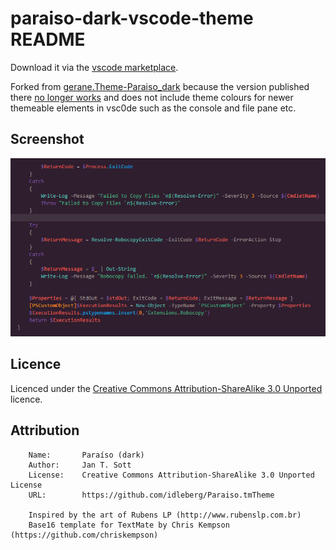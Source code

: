 # paraiso-dark-vscode-theme README

Download it via the [vscode marketplace][vscode-mktplc].

Forked from [gerane.Theme-Paraiso_dark][gerane-paraiso-dark] because the version published there [no longer works][gerane-paraiso-dark-issue] and does not include theme colours for newer themeable elements in vsc0de such as the console and file pane etc.

[vscode-mktplc]: https://marketplace.visualstudio.com/items?itemName=treffynnon.paraiso-dark-vscode-theme "Theme on the VS Code marketplace"
[gerane-paraiso-dark]: https://github.com/gerane/VSCodeThemes/tree/master/gerane.Theme-Paraiso_dark "gerane.Theme-Paraiso_dark GitHub repository"
[gerane-paraiso-dark-issue]: https://github.com/gerane/VSCodeThemes/issues/89 "Issue #89: Paraiso_dark not working"

## Screenshot

![](https://raw.githubusercontent.com/treffynnon/paraiso-dark-vscode-theme/master/screenshot.png)

## Licence

Licenced under the [Creative Commons Attribution-ShareAlike 3.0 Unported][licence] licence.

## Attribution

```
	Name:		Paraíso (dark)
    Author:		Jan T. Sott
    License:	Creative Commons Attribution-ShareAlike 3.0 Unported License
    URL:		https://github.com/idleberg/Paraiso.tmTheme

    Inspired by the art of Rubens LP (http://www.rubenslp.com.br)
    Base16 template for TextMate by Chris Kempson (https://github.com/chriskempson)
```

[licence]: https://creativecommons.org/licences/by-sa/3.0/legalcode "Creative Commons Attribution-ShareAlike 3.0 Unported Licence"
